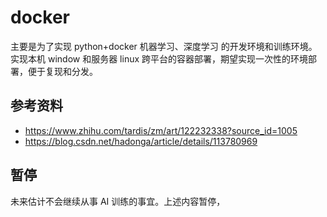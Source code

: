 # docker

主要是为了实现 python+docker 机器学习、深度学习 的开发环境和训练环境。实现本机 window 和服务器 linux 跨平台的容器部署，期望实现一次性的环境部署，便于复现和分发。

## 参考资料

- https://www.zhihu.com/tardis/zm/art/122232338?source_id=1005
- https://blog.csdn.net/hadonga/article/details/113780969

## 暂停

未来估计不会继续从事 AI 训练的事宜。上述内容暂停，
